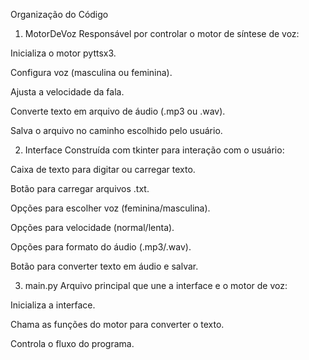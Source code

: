 Organização do Código
1. MotorDeVoz
Responsável por controlar o motor de síntese de voz:

Inicializa o motor pyttsx3.

Configura voz (masculina ou feminina).

Ajusta a velocidade da fala.

Converte texto em arquivo de áudio (.mp3 ou .wav).

Salva o arquivo no caminho escolhido pelo usuário.

2. Interface
Construída com tkinter para interação com o usuário:

Caixa de texto para digitar ou carregar texto.

Botão para carregar arquivos .txt.

Opções para escolher voz (feminina/masculina).

Opções para velocidade (normal/lenta).

Opções para formato do áudio (.mp3/.wav).

Botão para converter texto em áudio e salvar.

3. main.py
Arquivo principal que une a interface e o motor de voz:

Inicializa a interface.

Chama as funções do motor para converter o texto.

Controla o fluxo do programa.
